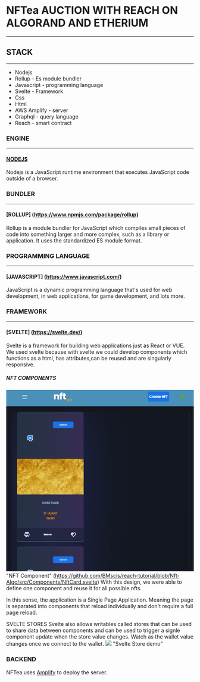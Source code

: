 # NFTea AUCTION WITH REACH ON ALGORAND AND ETHERIUM
___
## STACK
___
- Nodejs
- Rollup - Es module bundler
- Javascript - programming language
- Svelte - Framework
- Css
- Html
- AWS Amplify - server
- Graphql - query language
- Reach - smart contract

### ENGINE
___
#### [NODEJS](https://nodejs.org/en/)
Nodejs is a JavaScript runtime environment that executes JavaScript code outside of a browser.

### BUNDLER
___
#### [ROLLUP] (https://www.npmjs.com/package/rollup)
Rollup is a module bundler for JavaScript which compiles small pieces of code into something larger and more complex, such as a library or application. It uses the standardized ES module format.

### PROGRAMMING LANGUAGE
___
#### [JAVASCRIPT] (https://www.javascript.com/)
JavaScript is a dynamic programming language that's used for web development, in web applications, for game development, and lots more.

### FRAMEWORK
___
#### [SVELTE] (https://svelte.dev/)
Svelte is a framework for building web applications just as React or VUE.
We used svelte because with svelte we could develop components which functions as a html, has attributes,can be reused and are singularly responsive.

##### NFT COMPONENTS
![](https://github.com/BMscis/reach-tutorial/blob/0c35d7d93ba78fc0291c835fb6419fd749108ab0/src/nftea-assets/assets/article/nftCard.gif)
"NFT Component"
(https://github.com/BMscis/reach-tutorial/blob/Nft-Algo/src/Components/NftCard.svelte)
With this design, we were able to define one component and reuse it for all possible nfts.

In this sense, the application is a Single Page Application. Meaning the page is separated into components that reload individually and don't require a full page reload.

SVELTE STORES
Svelte also allows writables called stores that can be used to share data between components and can be used to trigger a signle component update when the store value changes.
Watch as the wallet value changes once we connect to the wallet.
![](https://github.com/BMscis/reach-tutorial/Nft-Websocket/src/nftea-assets/assets/article/storesDemo.gif)
"Svelte Store demo"

### BACKEND
NFTea uses [Amplify](https://aws.amazon.com/amplify/) to deploy the server.
